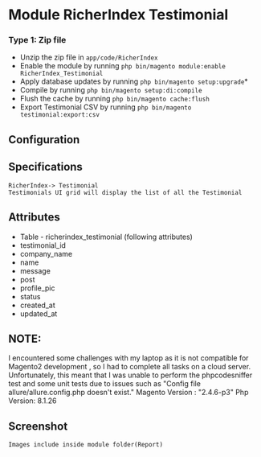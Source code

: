 # Module RicherIndex Testimonial


### Type 1: Zip file

 - Unzip the zip file in `app/code/RicherIndex`
 - Enable the module by running `php bin/magento module:enable RicherIndex_Testimonial`
 - Apply database updates by running `php bin/magento setup:upgrade`\*
 - Compile by running `php bin/magento setup:di:compile`
 - Flush the cache by running `php bin/magento cache:flush`
 - Export Testimonial CSV by running `php bin/magento testimonial:export:csv`


## Configuration
   

## Specifications
    RicherIndex-> Testimonial
    Testimonials UI grid will display the list of all the Testimonial



## Attributes
 - Table - richerindex_testimonial (following attributes)
 - testimonial_id
 - company_name
 - name
 - message
 - post
 - profile_pic
 - status
 - created_at
 - updated_at


## NOTE:
I encountered some challenges with my laptop as it is not compatible for Magento2 development , 
so I had to complete all tasks on a cloud server. Unfortunately, this meant that I was unable to perform the 
phpcodesniffer test and some unit tests due to issues such as "Config file allure/allure.config.php doesn't exist."
    Magento Version :  "2.4.6-p3"
	Php Version: 8.1.26
	

## Screenshot
    Images include inside module folder(Report)
